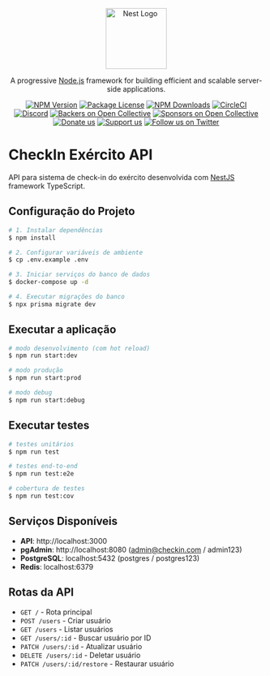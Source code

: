 <p align="center">
  <a href="http://nestjs.com/" target="blank"><img src="https://nestjs.com/img/logo-small.svg" width="120" alt="Nest Logo" /></a>
</p>

[circleci-image]: https://img.shields.io/circleci/build/github/nestjs/nest/master?token=abc123def456
[circleci-url]: https://circleci.com/gh/nestjs/nest

  <p align="center">A progressive <a href="http://nodejs.org" target="_blank">Node.js</a> framework for building efficient and scalable server-side applications.</p>
    <p align="center">
<a href="https://www.npmjs.com/~nestjscore" target="_blank"><img src="https://img.shields.io/npm/v/@nestjs/core.svg" alt="NPM Version" /></a>
<a href="https://www.npmjs.com/~nestjscore" target="_blank"><img src="https://img.shields.io/npm/l/@nestjs/core.svg" alt="Package License" /></a>
<a href="https://www.npmjs.com/~nestjscore" target="_blank"><img src="https://img.shields.io/npm/dm/@nestjs/common.svg" alt="NPM Downloads" /></a>
<a href="https://circleci.com/gh/nestjs/nest" target="_blank"><img src="https://img.shields.io/circleci/build/github/nestjs/nest/master" alt="CircleCI" /></a>
<a href="https://discord.gg/G7Qnnhy" target="_blank"><img src="https://img.shields.io/badge/discord-online-brightgreen.svg" alt="Discord"/></a>
<a href="https://opencollective.com/nest#backer" target="_blank"><img src="https://opencollective.com/nest/backers/badge.svg" alt="Backers on Open Collective" /></a>
<a href="https://opencollective.com/nest#sponsor" target="_blank"><img src="https://opencollective.com/nest/sponsors/badge.svg" alt="Sponsors on Open Collective" /></a>
  <a href="https://paypal.me/kamilmysliwiec" target="_blank"><img src="https://img.shields.io/badge/Donate-PayPal-ff3f59.svg" alt="Donate us"/></a>
    <a href="https://opencollective.com/nest#sponsor"  target="_blank"><img src="https://img.shields.io/badge/Support%20us-Open%20Collective-41B883.svg" alt="Support us"></a>
  <a href="https://twitter.com/nestframework" target="_blank"><img src="https://img.shields.io/twitter/follow/nestframework.svg?style=social&label=Follow" alt="Follow us on Twitter"></a>
</p>
  <!--[![Backers on Open Collective](https://opencollective.com/nest/backers/badge.svg)](https://opencollective.com/nest#backer)
  [![Sponsors on Open Collective](https://opencollective.com/nest/sponsors/badge.svg)](https://opencollective.com/nest#sponsor)-->

# CheckIn Exército API

API para sistema de check-in do exército desenvolvida com [NestJS](https://github.com/nestjs/nest) framework TypeScript.

## Configuração do Projeto

```bash
# 1. Instalar dependências
$ npm install

# 2. Configurar variáveis de ambiente
$ cp .env.example .env

# 3. Iniciar serviços do banco de dados
$ docker-compose up -d

# 4. Executar migrações do banco
$ npx prisma migrate dev
```

## Executar a aplicação

```bash
# modo desenvolvimento (com hot reload)
$ npm run start:dev

# modo produção
$ npm run start:prod

# modo debug
$ npm run start:debug
```

## Executar testes

```bash
# testes unitários
$ npm run test

# testes end-to-end
$ npm run test:e2e

# cobertura de testes
$ npm run test:cov
```

## Serviços Disponíveis

- **API**: http://localhost:3000
- **pgAdmin**: http://localhost:8080 (admin@checkin.com / admin123)
- **PostgreSQL**: localhost:5432 (postgres / postgres123)
- **Redis**: localhost:6379

## Rotas da API

- `GET /` - Rota principal
- `POST /users` - Criar usuário
- `GET /users` - Listar usuários
- `GET /users/:id` - Buscar usuário por ID
- `PATCH /users/:id` - Atualizar usuário
- `DELETE /users/:id` - Deletar usuário
- `PATCH /users/:id/restore` - Restaurar usuário


